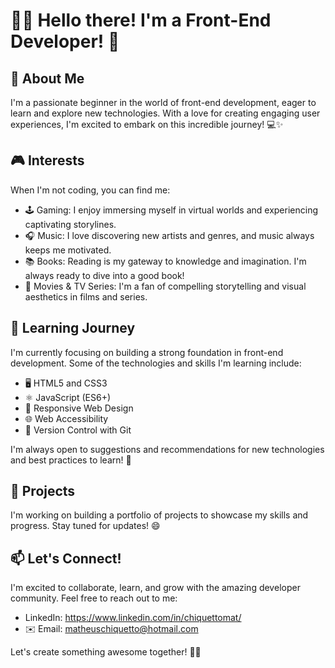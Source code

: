 # 🙋‍♂️ Hello there! I'm a Front-End Developer! 🚀

## 🌟 About Me

I'm a passionate beginner in the world of front-end development, eager to learn and explore new technologies. With a love for creating engaging user experiences, I'm excited to embark on this incredible journey! 💻✨

## 🎮 Interests

When I'm not coding, you can find me:

- 🕹️ Gaming: I enjoy immersing myself in virtual worlds and experiencing captivating storylines.
- 🎧 Music: I love discovering new artists and genres, and music always keeps me motivated.
- 📚 Books: Reading is my gateway to knowledge and imagination. I'm always ready to dive into a good book!
- 🎥 Movies & TV Series: I'm a fan of compelling storytelling and visual aesthetics in films and series.

## 🌱 Learning Journey

I'm currently focusing on building a strong foundation in front-end development. Some of the technologies and skills I'm learning include:

- 🖥️ HTML5 and CSS3
- ⚛️ JavaScript (ES6+)
- 🎨 Responsive Web Design
- 🌐 Web Accessibility
- 🔧 Version Control with Git

I'm always open to suggestions and recommendations for new technologies and best practices to learn! 🙌

## 🚀 Projects

I'm working on building a portfolio of projects to showcase my skills and progress. Stay tuned for updates! 😄

## 📫 Let's Connect!

I'm excited to collaborate, learn, and grow with the amazing developer community. Feel free to reach out to me:

- LinkedIn: https://www.linkedin.com/in/chiquettomat/
- ✉️ Email: [matheuschiquetto@hotmail.com](mailto:matheuschiquetto@hotmail.com)

Let's create something awesome together! 🙌💫
